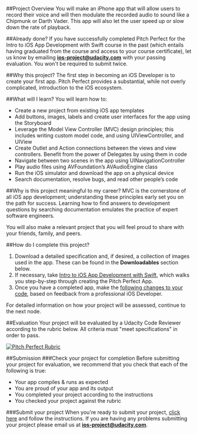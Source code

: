##Project Overview
You will make an iPhone app that will allow users to record their voice and will then modulate the recorded audio to sound like a Chipmunk or Darth Vader. This app will also let the user speed up or slow down the rate of playback.

##Already done?
If you have successfully completed Pitch Perfect for the Intro to iOS App Development with Swift course in the past (which entails having graduated from the course and access to your course certificate), let us know by emailing **ios-project@udacity.com** with your passing evaluation. You won't be required to submit twice.

##Why this project?
The first step in becoming an iOS Developer is to create your first app. Pitch Perfect provides a substantial, while not overly complicated, introduction to the iOS ecosystem.

##What will I learn?
You will learn how to:

* Create a new project from existing iOS app templates
* Add buttons, images, labels and create user interfaces for the app using the Storyboard
* Leverage the Model View Controller (MVC) design principles; this includes writing custom model code, and using UIViewController, and UIView
* Create Outlet and Action connections between the views and view controllers. 
Benefit from the power of Delegates by using them in code
* Navigate between two scenes in the app using UINavigationController
* Play audio files using AVFoundation’s AVAudioEngine class
* Run the iOS simulator and download the app on a physical device 
* Search documentation, resolve bugs, and read other people’s code

##Why is this project meaningful to my career?
MVC is the cornerstone of all iOS app development; understanding these principles early set you on the path for success.
Learning how to find answers to development questions by searching documentation emulates the practice of expert software engineers.

You will also make a relevant project that you will feel proud to share with your friends, family, and peers.

##How do I complete this project?
1. Download a detailed specification and, if desired, a collection of images used in the app. These can be found in the **Downloadables** section below.
2. If necessary, take <a href="https://www.udacity.com/course/ud585-nd" target="_blank">Intro to iOS App Development with Swift</a>, which walks you step-by-step through creating the Pitch Perfect App.
3. Once you have a completed app, make the <a href="https://docs.google.com/document/d/1uotwFB5A3qmQL4-NTNuI4UT_UqqPrsZ17wZMY6XhlB0/pub" target="_blank">following changes to your code</a>, based on feedback from a professional iOS Developer.

For detailed information on how your project will be assessed, continue to the next node.

##Evaluation
Your project will be evaluated by a Udacity Code Reviewer according to the rubric below. All criteria must "meet specifications" in order to pass.

<a href="//lh6.ggpht.com/4aZGncS6hQJLQkVgvYy_fEhhytExGbSUavdTouu62vt8oL2VGwfz5rjZ1_iplXKxoeFdOdI2bmUtAtgDcFc=s0#w=1252&h=1308" target="_blank">![Pitch Perfect Rubric](https://lh6.ggpht.com/4aZGncS6hQJLQkVgvYy_fEhhytExGbSUavdTouu62vt8oL2VGwfz5rjZ1_iplXKxoeFdOdI2bmUtAtgDcFc=s0#w=1252&h=1308)</a>

##Submission
###Check your project for completion
Before submitting your project for evaluation, we recommend that you check that each of the following is true:

* Your app compiles & runs as expected
* You are proud of your app and its output
* You completed your project according to the instructions
* You checked your project against the rubric

###Submit your project
When you're ready to submit your project, <a href="https://review.udacity.com/#!/projects/3082218740" target="_blank">click here</a> and follow the instructions. If you are having any problems submitting your project please email us at **ios-project@udacity.com**.


